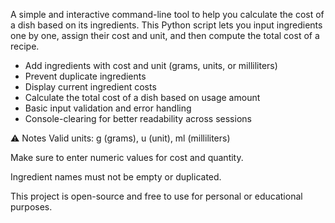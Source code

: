 A simple and interactive command-line tool to help you calculate the cost of a dish based on its ingredients. 
This Python script lets you input ingredients one by one, assign their cost and unit, and then compute the total cost of a recipe.

- Add ingredients with cost and unit (grams, units, or milliliters)
- Prevent duplicate ingredients
- Display current ingredient costs
- Calculate the total cost of a dish based on usage amount
- Basic input validation and error handling
- Console-clearing for better readability across sessions


⚠️ Notes
Valid units: g (grams), u (unit), ml (milliliters)

Make sure to enter numeric values for cost and quantity.

Ingredient names must not be empty or duplicated.

This project is open-source and free to use for personal or educational purposes.
